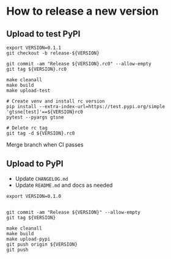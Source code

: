 # How to release a new version

## Upload to test PyPI

```
export VERSION=0.1.1
git checkout -b release-${VERSION}

git commit -am "Release ${VERSION}.rc0" --allow-empty
git tag ${VERSION}.rc0

make cleanall
make build
make upload-test

# Create venv and install rc version
pip install --extra-index-url=https://test.pypi.org/simple 'gtsne[test]'==${VERSION}rc0
pytest --pyargs gtsne

# Delete rc tag
git tag -d ${VERSION}.rc0
```

Merge branch when CI passes

## Upload to PyPI

- Update `CHANGELOG.md`
- Update `README.md` and docs as needed

```
export VERSION=0.1.0


git commit -am "Release ${VERSION}" --allow-empty
git tag ${VERSION}

make cleanall
make build
make upload-pypi
git push origin ${VERSION}
git push
```
